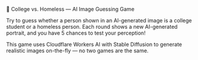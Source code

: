🧠 College vs. Homeless — AI Image Guessing Game

Try to guess whether a person shown in an AI-generated image is a college student or a homeless person.
Each round shows a new AI-generated portrait, and you have 5 chances to test your perception!

This game uses Cloudflare Workers AI with Stable Diffusion to generate realistic images on-the-fly — no two games are the same.
